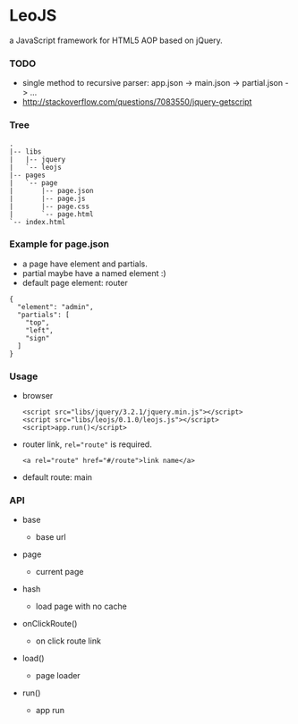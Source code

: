 LeoJS
======
a JavaScript framework for HTML5 AOP based on jQuery.


### TODO

* single method to recursive parser: app.json -> main.json -> partial.json -> ...
* http://stackoverflow.com/questions/7083550/jquery-getscript


### Tree

```
.
|-- libs
|   |-- jquery
|   `-- leojs
|-- pages
|   `-- page
|       |-- page.json
|       |-- page.js
|       |-- page.css
|       `-- page.html
`-- index.html
```


### Example for page.json

* a page have element and partials.
* partial maybe have a named element :)
* default page element: router

```
{
  "element": "admin",
  "partials": [
    "top",
    "left",
    "sign"
  ]
}
```


### Usage

* browser
  ```
  <script src="libs/jquery/3.2.1/jquery.min.js"></script>
  <script src="libs/leojs/0.1.0/leojs.js"></script>
  <script>app.run()</script>
  ```

* router link, `rel="route"` is required.
  ```
  <a rel="route" href="#/route">link name</a>
  ```

* default route: main


### API

* base
  * base url


* page
  * current page


* hash
  * load page with no cache


* onClickRoute()
  * on click route link


* load()
  * page loader


* run()
  * app run
